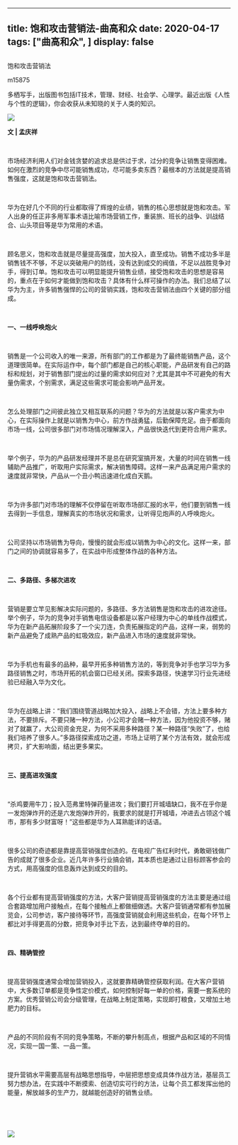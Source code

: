 
---
title:   饱和攻击营销法-曲高和众
date: 2020-04-17
tags: ["曲高和众", ]
display: false
---


## 



饱和攻击营销法




m15875




多栖写手，出版图书包括IT技术，管理、财经、社会学、心理学。最近出版《人性与个性的逻辑》，你会收获从未知晓的关于人类的知识。


<img class="rich_pages" data-ratio="0.5425" data-s="300,640" src="https://mmbiz.qpic.cn/mmbiz_jpg/fxGMiaL5Zj1iaCm4WwVRSWbtoMibBcDnmDmJtEiaeRUXpbk3ZqTUyicWvZsGOJOsGN3jzh2uuEqwjRedGuhtRpnWXgA/640?wx_fmt=jpeg" data-type="jpeg" data-w="400" style=""/>

**文 | 孟庆祥**



&nbsp;

市场经济利用人们对金钱贪婪的追求总是供过于求，过分的竞争让销售变得困难。如何在激烈的竞争中尽可能销售成功，尽可能多卖东西？最根本的方法就是提高销售强度，这就是饱和攻击营销法。

&nbsp;

华为在好几个不同的行业都取得了辉煌的业绩，销售的核心思想就是饱和攻击。军人出身的任正非多用军事术语比喻市场营销工作，重装旅、班长的战争、训战结合、山头项目等是华为常用的术语。

&nbsp;

顾名思义，饱和攻击就是尽量提高强度，加大投入，直至成功。销售不成功多半是销售钱不不够，不足以突破用户的防线，没有达到成交的阀值，不足以战胜竞争对手，得到订单。饱和攻击可以明显能提升销售业绩，接受饱和攻击的思想是容易的，重点在于如何才能做到饱和攻击？具体有什么样可操作的办法。我们总结了以华为为主，许多销售强悍的公司的营销实践，饱和攻击营销法由四个关键的部分组成。

&nbsp;

**一、一线呼唤炮火**

&nbsp;

销售是一个公司收入的唯一来源，所有部门的工作都是为了最终能销售产品，这个道理很简单。在实际运作中，每个部门都是自己的核心职能，产品研发有自己的路标和规划，对于销售部门提出的过量的需求如何应对？尤其是其中不可避免的有大量伪需求，个别需求，满足这些需求可能会影响产品开发。

&nbsp;

怎么处理部门之间彼此独立又相互联系的问题？华为的方法就是以客户需求为中心，在实际操作上就是以销售为中心，前方作战勇猛，后勤保障充足。由于都面向市场一线，公司很多部门对市场情况理解深入，产品很快迭代到更符合用户需求。

&nbsp;

举个例子，华为的产品研发经理并不是总在研究室搞开发，大量的时间在销售一线辅助产品推广，听取用户实际需求，解决销售障碍。这样一来产品满足用户需求的速度就非常快，产品从一个丑小鸭迅速进化成白天鹅。

&nbsp;

华为许多部门对市场的理解不仅停留在听取市场部汇报的水平，他们要到销售一线去得到一手信息，理解真实的市场状况和需求，让听得见炮声的人呼唤炮火。

&nbsp;

公司坚持以市场销售为导向，慢慢的就会形成以销售为中心的文化。这样一来，部门之间的协调就容易多了，在实战中形成整体作战的各种方法。

&nbsp;

**二、多路径、多梯次进攻**

&nbsp;

营销是要立竿见影解决实际问题的，多路径、多方法销售是饱和攻击的进攻途径。举个例子，华为的竞争对手销售电信设备都是以客户经理为中心的单线作战模式，华为在新产品拓展阶段多了一个尖刀连，负责拓展指定的产品，这样一来，弱势的新产品避免了成熟产品的虹吸效应，新产品进入市场的速度就非常快。

&nbsp;

华为手机也有最多的品种，最早开拓多种销售方法的，等到竞争对手也学习华为多路径销售之时，市场开拓的机会窗口已经关闭。探索多路径，快速学习行业先进经验已经融入华为文化。

&nbsp;

华为在战略上讲：“我们围绕管道战略加大投入，战略上不会错，方法上要多种方法，不要排斥。不要只赌一种方法，小公司才会赌一种方法，因为他投资不够，赌对了就赢了，大公司资金充足，为何不采用多种路径？某一种路径“失败”了，也给我们培养了很多人。”多路径探索成功之道，市场上证明了某个方法有效，就会形成拷贝，扩大影响面，结出更多果实。

&nbsp;

**三、提高进攻强度**

&nbsp;

“杀鸡要用牛刀；投入范弗里特弹药量进攻；我们要打开城墙缺口，我不在乎你是一发炮弹炸开的还是六发炮弹炸开的，我要求的就是打开城墙，冲进去占领这个城市，那有多少财富呀！”这些都是华为人耳熟能详的话语。

&nbsp;

很多公司的奇迹都是靠提高营销强度创造的。在电视广告红利时代，勇敢砸钱做广告的成就了很多企业。近几年许多行业搞会销，其本质也是通过让目标顾客参会的方式，用高强度的信息轰炸达到成交的目的。

&nbsp;

各个行业都有提高营销强度的方法，大客户营销提高营销强度的方法主要是通过组合套路增加用户接触点，在每个接触点上都做细做透。大客户营销通常都有参加展览会，公司参访，客户接待等环节，高强度营销就会利用这些机会，在每个环节上都比对手得更高的分数，把竞争对手比下去，达到最终夺单的目的。

&nbsp;

**四、精确管控**

&nbsp;

提高营销强度通常会增加营销投入，这就要靠精确管控获取利润。在大客户营销中，大多数订单都是竞争性定价模式，如何控制好每一单的价格，需要一套系统的方案。优秀营销公司会分级管理，在战略上制定策略，实现即打粮食，又增加土地肥力的目标。

&nbsp;

产品的不同阶段有不同的竞争策略，不断的攀升制高点，根据产品和区域的不同情况，实现一国一策、一品一策。

&nbsp;

提升营销水平需要高层有战略思想指导，中层把思想变成具体作战方法，基层员工努力想办法，在实践中不断摸索、创造切实可行的方法，让每个员工都发挥出他的能量，解放越多的生产力，就越能创造好的销售业绩。

&nbsp;

&nbsp;



<img class="rich_pages js_insertlocalimg" data-ratio="1.7786666666666666" data-s="300,640" src="https://mmbiz.qpic.cn/mmbiz_png/fxGMiaL5Zj1geshpnh4kWsplq9L0wa6wAE3FChJib6Uel1nfJgmLsGGOAfV5vHoEfd2Sib30qk5XNgbeERrV86TyA/640?wx_fmt=png" data-type="png" data-w="750" style=""/>










